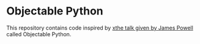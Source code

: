 # Objectable Python
This repository contains code inspired by [xthe talk given by James Powell](https://www.youtube.com/watch?v=1SHi1kriJI4) called Objectable Python.